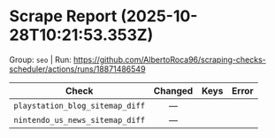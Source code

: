 # Scrape Report (2025-10-28T10:21:53.353Z)

Group: `seo`  |  Run: https://github.com/AlbertoRoca96/scraping-checks-scheduler/actions/runs/18871486549

| Check | Changed | Keys | Error |
|---|:---:|:--|:--|
| `playstation_blog_sitemap_diff` | — |  |  |
| `nintendo_us_news_sitemap_diff` | — |  |  |
